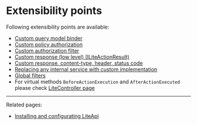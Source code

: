 ﻿---
Author: stanac
CreatedDate: 2017-05-02
Title: Extensibility points
RenderTitle: false
IsHtml: false
ParentPageId: basic-concepts
Id: extensibility-points
---

# Extensibility points

Following extensibility points are available:
- [Custom query model binder](/docs/custom-parameter-provider)
- [Custom policy authorization](/docs/policy-authorization)
- [Custom authorization filter](/docs/custom-authorization)
- [Custom response (low level) (ILiteActionResult)](/docs/litecontroller-and-iliteactionresult)
- [Custom response, content-type, header, status code](/docs/custom-response)
- [Replacing any internal service with custom implementation](/docs/replacing-internal-services)
- [Global filters](/docs/global-filters)
- For virtual methods `BeforeActionExecution` and `AfterActionExecuted` please check [LiteController page](/docs/litecontroller-and-iliteactionresult)

---
Related pages:
- [Installing and configurating LiteApi](/docs/install-and-configure)